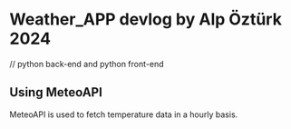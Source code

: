 # Weather_APP devlog by Alp Öztürk 2024
// python back-end and python front-end
<h2> Using MeteoAPI </h2>
<body> MeteoAPI is used to fetch temperature data in a hourly basis.</body>
